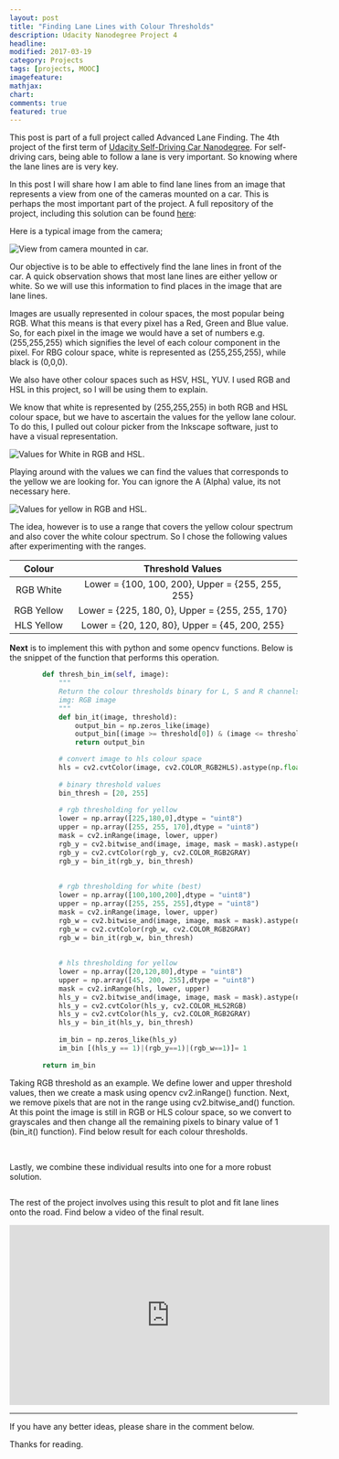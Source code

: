 ```yaml
---
layout: post
title: "Finding Lane Lines with Colour Thresholds"
description: Udacity Nanodegree Project 4
headline: 
modified: 2017-03-19
category: Projects
tags: [projects, MOOC]
imagefeature: 
mathjax: 
chart: 
comments: true
featured: true
---
```



<!-- **Advanced Lane Finding Project** -->

[//]: # (Image References)

[image1]: ./images/lane_lines/dachcam_view.jpg "View from camera mounted in car."
[image2]: ./images/lane_lines/whitehsl.png "Values for White in RGB and HSL"
[image3]: ./images/lane_lines/yellowhsl.png "Values for Yellow in RGB and HSL"
[image4]: ./images/lane_lines/hls_colourspace.png "Test Image Shown in HLS Colour Space"

[image5]: ./images/lane_lines/rgb_white_threshold.png " "
[image6]: ./images/lane_lines/rgb_yellow_threshold.png " "
[image7]: ./images/lane_lines/hls_yellow_threshold.png " "
[image8]: ./images/lane_lines/warp_verify.png "Perspective Transform Output"
[image9]: ./images/lane_lines/lower_half_n_histogram.png "Lower Half Image and Histogram"
[image10]: ./images/lane_lines/plotlines_on_bin_img.jpg "Lines fitted on lane pixels"
[image11]: ./images/lane_lines/curvature_formula.png "Formula for Radius of Curvature"
[image12]: ./images/lane_lines/final_result.png "Lanes Projected on Original Image"

This post is part of a full project called Advanced Lane Finding. The 4th project of the first term of [Udacity Self-Driving Car Nanodegree](https://www.udacity.com/drive). For self-driving cars, being able to follow a lane is very important. So knowing where the lane lines are is very key.

In this post I will share how I am able to find lane lines from an image that represents a view from one of the cameras mounted on a car. This is perhaps the most important part of the project. A full repository of the project, including this solution can be found [here](https://github.com/toluwajosh/CarND-Advanced-Lane-Lines/blob/master/solution_writeup.md):

Here is a typical image from the camera;

<img src="{{ site.url }}/images/lane_lines/dashcam_view.jpg" alt="View from camera mounted in car.">

Our objective is to be able to effectively find the lane lines in front of the car. A quick observation shows that most lane lines are either yellow or white. So we will use this information to find places in the image that are lane lines.

Images are usually represented in colour spaces, the most popular being RGB. What this means is that every pixel has a Red, Green and Blue value. So, for each pixel in the image we would have a set of numbers e.g. (255,255,255) which signifies the level of each colour component in the pixel. For RBG colour space, white is represented as (255,255,255), while black is (0,0,0).

We also have other colour spaces such as HSV, HSL, YUV. I used RGB and HSL in this project, so I will be using them to explain.

We know that white is represented by (255,255,255) in both RGB and HSL colour space, but we have to ascertain the values for the yellow lane colour. To do this, I pulled out colour picker from the Inkscape software, just to have a visual representation.

<img src="{{ site.url }}/images/lane_lines/whitehsl.png" alt="Values for White in RGB and HSL.">

Playing around with the values we can find the values that corresponds to the yellow we are looking for. You can ignore the A (Alpha) value, its not necessary here.

<img src="{{ site.url }}/images/lane_lines/yellowhsl.png" alt="Values for yellow in RGB and HSL.">

The idea, however is to use a range that covers the yellow colour spectrum and also cover the white colour spectrum. So I chose the following values after experimenting with the ranges.


| Colour 		| Threshold Values   										| 
|:-------------:|:--------------------------------------------------------:	| 
| RGB White     | Lower = {100, 100, 200}, Upper = {255, 255, 255}       	| 
| RGB Yellow 	| Lower = {225, 180, 0}, Upper = {255, 255, 170} 			|
| HLS Yellow 	| Lower = {20, 120, 80}, Upper = {45, 200, 255}     		|


<!-- <div class="row">
    <div class="large-12 columns">
        <table>
  <thead>
    <tr>
      <th width="200">Colour</th>
      <th width="150">Threshold Values</th>
    </tr>
  </thead>
  <tbody>
    <tr>
      <td>RGB White</td>
      <td>Lower = {100, 100, 200}, Upper = {255, 255, 255}</td>
    </tr>
    <tr>
      <td>RGB Yellow</td>
      <td>Lower = {100, 100, 200}, Upper = {255, 255, 255}</td>
    </tr>
    <tr>
      <td>HLS Yellow</td>
      <td>Lower = {20, 120, 80}, Upper = {45, 200, 255}</td>
    </tr>
  </tbody>
</table>
    </div>
</div>
 -->

<strong>Next</strong> is to implement this with python and some opencv functions. Below is the snippet of the function that performs this operation.


```python
		def thresh_bin_im(self, image):
		    """
		    Return the colour thresholds binary for L, S and R channels in an image
		    img: RGB image
		    """
		    def bin_it(image, threshold):
		        output_bin = np.zeros_like(image)
		        output_bin[(image >= threshold[0]) & (image <= threshold[1])]=1
		        return output_bin

		    # convert image to hls colour space
		    hls = cv2.cvtColor(image, cv2.COLOR_RGB2HLS).astype(np.float)
		    
		    # binary threshold values
		    bin_thresh = [20, 255]
		    
		    # rgb thresholding for yellow
		    lower = np.array([225,180,0],dtype = "uint8")
		    upper = np.array([255, 255, 170],dtype = "uint8")
		    mask = cv2.inRange(image, lower, upper)
		    rgb_y = cv2.bitwise_and(image, image, mask = mask).astype(np.uint8)
		    rgb_y = cv2.cvtColor(rgb_y, cv2.COLOR_RGB2GRAY)
		    rgb_y = bin_it(rgb_y, bin_thresh)
		    
		    
		    # rgb thresholding for white (best)
		    lower = np.array([100,100,200],dtype = "uint8")
		    upper = np.array([255, 255, 255],dtype = "uint8")
		    mask = cv2.inRange(image, lower, upper)
		    rgb_w = cv2.bitwise_and(image, image, mask = mask).astype(np.uint8)
		    rgb_w = cv2.cvtColor(rgb_w, cv2.COLOR_RGB2GRAY)
		    rgb_w = bin_it(rgb_w, bin_thresh)
		    
		    
		    # hls thresholding for yellow
		    lower = np.array([20,120,80],dtype = "uint8")
		    upper = np.array([45, 200, 255],dtype = "uint8")
		    mask = cv2.inRange(hls, lower, upper)
		    hls_y = cv2.bitwise_and(image, image, mask = mask).astype(np.uint8)
		    hls_y = cv2.cvtColor(hls_y, cv2.COLOR_HLS2RGB)
		    hls_y = cv2.cvtColor(hls_y, cv2.COLOR_RGB2GRAY)
		    hls_y = bin_it(hls_y, bin_thresh)
		    
		    im_bin = np.zeros_like(hls_y)
		    im_bin [(hls_y == 1)|(rgb_y==1)|(rgb_w==1)]= 1
		        
		return im_bin
```

Taking RGB threshold as an example. We define lower and upper threshold values, then we create a mask using opencv cv2.inRange() function. Next, we remove pixels that are not in the range using cv2.bitwise_and() function. At this point the image is still in RGB or HLS colour space, so we convert to grayscales and then change all the remaining pixels to binary value of 1 (bin_it() function). Find below result for each colour thresholds.

<img src="{{ site.url }}/images/lane_lines/rgb_white_threshold.png" alt="">
<img src="{{ site.url }}/images/lane_lines/rgb_yellow_threshold.png" alt="">
<img src="{{ site.url }}/images/lane_lines/hls_yellow_threshold.png" alt="">

Lastly, we combine these individual results into one for a more robust solution.

<img src="{{ site.url }}/images/lane_lines/combined_thresholded.png" alt="">

The rest of the project involves using this result to plot and fit lane lines onto the road. Find below a video of the final result.

<iframe width="560" height="315" src="https://www.youtube.com/embed/B16Fb0fPzi8" frameborder="0" allowfullscreen></iframe>

---

If you have any better ideas, please share in the comment below.

Thanks for reading.